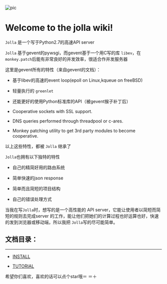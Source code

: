 ![pic](http://7xlen8.com1.z0.glb.clouddn.com/JOLLA%281%29.png)

# Welcome to the jolla wiki!
`Jolla` 是一个写于Python2.7的高速API server

`Jolla` 基于gevent的pywsgi，而gevent基于一个用C写的库 `libev`，在`monkey.patch`后能有非常良好的并发效率，很适合作并发服务器

这里是gevent所有的特性（来自gevent的文档）：

* 基于libev的高速的event loop(epoll on Linux,kqueue on freeBSD)

* 轻量执行的 `greenlet`

* 还能更好的使用Python标准库的API（被gevent猴子补丁后）

* Cooperative sockets with SSL support.

* DNS queries performed through threadpool or c-ares.

* Monkey patching utility to get 3rd party modules to become cooperative.

以上这些特性，都被 `Jolla` 继承了

`Jolla`也拥有以下独特的特性
* 自己的精简好用的路由系统

* 简单快速的json response

* 简单而且简短的项目结构

* 自己的错误处理方式

当我在写`Jolla`时，想写的是一个高性能的 API server，它能让使用者以简短而简短的规则去完成server 的工作，能让他们把她们的计算过程也好运算也好，快速的发到浏览器或移动端，所以我把 `Jolla`写的尽可能简单。

## 文档目录：

--------------------------------------------------------------------------------

* [INSTALL](http://jolla.readthedocs.io/zh/latest/install/)

* [TUTORIAL](http://jolla.readthedocs.io/zh/latest/tutorial/)

希望你们喜欢，喜欢的话可以点个star哦＝ ＝＋
